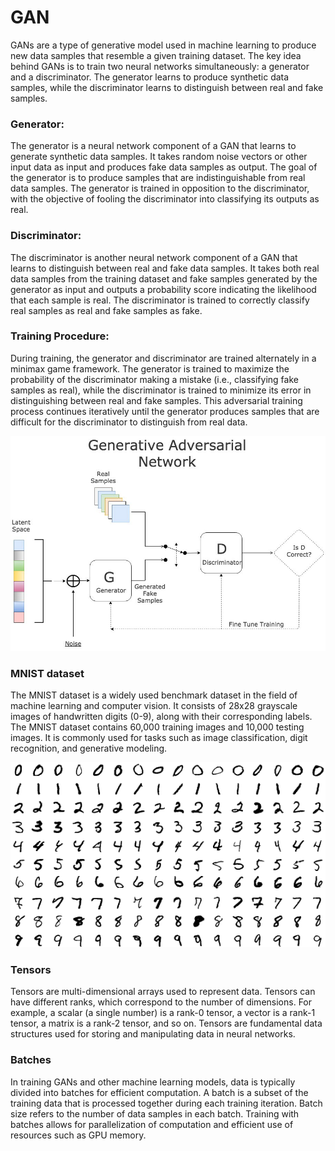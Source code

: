 # GAN
GANs are a type of generative model used in machine learning to produce new data samples that resemble a given training dataset. The key idea behind GANs is to train two neural networks simultaneously: a generator and a discriminator. The generator learns to produce synthetic data samples, while the discriminator learns to distinguish between real and fake samples.
### Generator:
The generator is a neural network component of a GAN that learns to generate synthetic data samples. It takes random noise vectors or other input data as input and produces fake data samples as output. The goal of the generator is to produce samples that are indistinguishable from real data samples. The generator is trained in opposition to the discriminator, with the objective of fooling the discriminator into classifying its outputs as real.
### Discriminator:
The discriminator is another neural network component of a GAN that learns to distinguish between real and fake data samples. It takes both real data samples from the training dataset and fake samples generated by the generator as input and outputs a probability score indicating the likelihood that each sample is real. The discriminator is trained to correctly classify real samples as real and fake samples as fake.
### Training Procedure:
During training, the generator and discriminator are trained alternately in a minimax game framework. The generator is trained to maximize the probability of the discriminator making a mistake (i.e., classifying fake samples as real), while the discriminator is trained to minimize its error in distinguishing between real and fake samples. This adversarial training process continues iteratively until the generator produces samples that are difficult for the discriminator to distinguish from real data.
<p align="center">
  <img src="images./gan.jpeg" width='600px'>
</p>

### MNIST dataset
The MNIST dataset is a widely used benchmark dataset in the field of machine learning and computer vision. It consists of 28x28 grayscale images of handwritten digits (0-9), along with their corresponding labels. The MNIST dataset contains 60,000 training images and 10,000 testing images. It is commonly used for tasks such as image classification, digit recognition, and generative modeling.
<p align="center">
  <img src="images./mnist.png" width='600px'>
</p>

### Tensors
Tensors are multi-dimensional arrays used to represent data. Tensors can have different ranks, which correspond to the number of dimensions. For example, a scalar (a single number) is a rank-0 tensor, a vector is a rank-1 tensor, a matrix is a rank-2 tensor, and so on. Tensors are fundamental data structures used for storing and manipulating data in neural networks.
### Batches
In training GANs and other machine learning models, data is typically divided into batches for efficient computation. A batch is a subset of the training data that is processed together during each training iteration. Batch size refers to the number of data samples in each batch. Training with batches allows for parallelization of computation and efficient use of resources such as GPU memory.


